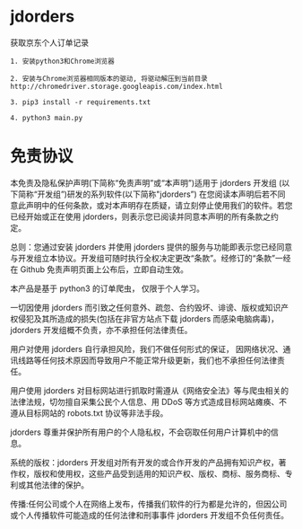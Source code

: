# jdorders
获取京东个人订单记录

```
1. 安装python3和Chrome浏览器

2. 安装与Chrome浏览器相同版本的驱动, 将驱动解压到当前目录 http://chromedriver.storage.googleapis.com/index.html

3. pip3 install -r requirements.txt

4. python3 main.py
```


# 免责协议

本免责及隐私保护声明(下简称“免责声明”或“本声明”)适用于 jdorders 开发组 (以下简称“开发组”)研发的系列软件(以下简称"jdorders”) 在您阅读本声明后若不同意此声明中的任何条款，或对本声明存在质疑，请立刻停止使用我们的软件。若您已经开始或正在使用 jdorders，则表示您已阅读并同意本声明的所有条款之约定。

总则：您通过安装 jdorders 并使用 jdorders 提供的服务与功能即表示您已经同意与开发组立本协议。开发组可随时执行全权决定更改“条款”。经修订的“条款”一经在 Github 免责声明页面上公布后，立即自动生效。

本产品是基于 python3 的订单爬虫， 仅限于个人学习。

一切因使用 jdorders 而引致之任何意外、疏忽、合约毁坏、诽谤、版权或知识产权侵犯及其所造成的损失(包括在非官方站点下载 jdorders 而感染电脑病毒)，jdorders 开发组概不负责，亦不承担任何法律责任。

用户对使用 jdorders 自行承担风险，我们不做任何形式的保证， 因网络状况、通讯线路等任何技术原因而导致用户不能正常升级更新，我们也不承担任何法律责任。

用户使用 jdorders 对目标网站进行抓取时需遵从《网络安全法》等与爬虫相关的法律法规，切勿擅自采集公民个人信息、用 DDoS 等方式造成目标网站瘫痪、不遵从目标网站的 robots.txt 协议等非法手段。

jdorders 尊重并保护所有用户的个人隐私权，不会窃取任何用户计算机中的信息。

系统的版权：jdorders 开发组对所有开发的或合作开发的产品拥有知识产权，著作权，版权和使用权，这些产品受到适用的知识产权、版权、商标、服务商标、专利或其他法律的保护。

传播:任何公司或个人在网络上发布，传播我们软件的行为都是允许的，但因公司或个人传播软件可能造成的任何法律和刑事事件 jdorders 开发组不负任何责任。
